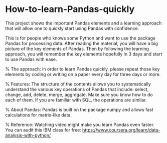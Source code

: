 # How-to-learn-Pandas-quickly
This project shows the important Pandas elements and a learning approach that will allow one to quickly start using Pandas with confidence.


This is for people who knows some Python and want to use the package Pandas for processing data.
After reading the material, you will have a big picture of the key elements of Pandas. 
Then by following the learning approach, you will remember the key elements hopefully in 3 days and start to use Pandas with ease.


% The approach:
In order to learn Pandas quickly, please repeat those key elements by coding or writing on a paper every day for three days or more.

% Features:
The structure of the contents allows you to systematically understand the various key operations of Pandas that include: select, change, add, delete, merge, aggregate. Make sure you know how to do each of them. If you are familiar with SQL, the operations are similar.

% About Pandas:
Pandas is built on the package numpy and allows fast calculations for matrix-like data.

 
% Reference:
Watching video might make you learn Pandas even faster. You can audit this IBM class for free: https://www.coursera.org/learn/data-analysis-with-python/

